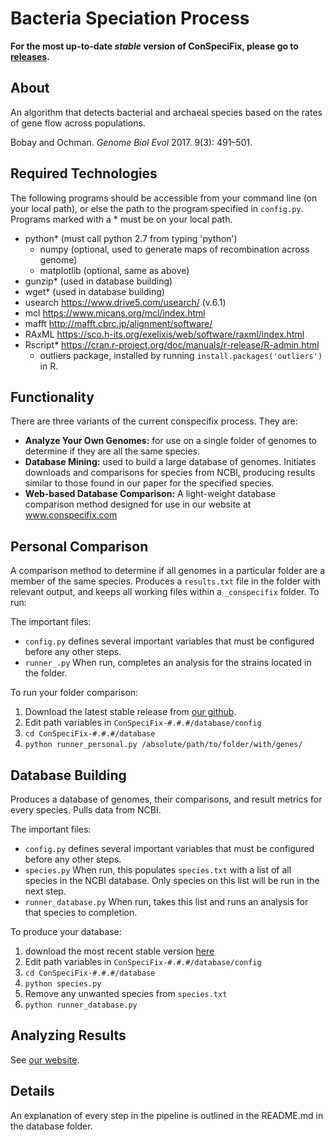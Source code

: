 # Bacteria Speciation Process

**For the most up-to-date _stable_ version of ConSpeciFix, please go to [releases](https://github.com/Bobay-Ochman/ConSpeciFix/releases).**

## About
An algorithm that detects bacterial and archaeal species based on the rates of gene flow across populations.

Bobay and Ochman. *Genome Biol Evol* 2017. 9(3): 491–501.

## Required Technologies

The following programs should be accessible from your command line (on your local path), or else the path to the program specified in `config.py`. Programs marked with a * must be on your local path.

- python* (must call python 2.7 from typing 'python')
	- numpy (optional, used to generate maps of recombination across genome)
	- matplotlib (optional, same as above)
- gunzip* (used in database building)
- wget* (used in database building)
- usearch https://www.drive5.com/usearch/ (v.6.1)
- mcl https://www.micans.org/mcl/index.html
- mafft http://mafft.cbrc.jp/alignment/software/
- RAxML https://sco.h-its.org/exelixis/web/software/raxml/index.html
- Rscript* https://cran.r-project.org/doc/manuals/r-release/R-admin.html
	- outliers package, installed by running `install.packages('outliers')` in R.

## Functionality

There are three variants of the current conspecifix process. They are:

- **Analyze Your Own Genomes:** for use on a single folder of genomes to determine if they are all the same species.
- **Database Mining:** used to build a large database of genomes. Initiates downloads and comparisons for species from NCBI, producing results similar to those found in our paper for the specified species.
- **Web-based Database Comparison:** A light-weight database comparison method designed for use in our website at www.conspecifix.com

## Personal Comparison

A comparison method to determine if all genomes in a particular folder are a member of the same species. Produces a `results.txt` file in the folder with relevant output, and keeps all working files within a `_conspecifix` folder. To run:

The important files:
- `config.py` defines several important variables that must be configured before any other steps.
- `runner_.py` When run, completes an analysis for the strains located in the folder.

To run your folder comparison:

1. Download the latest stable release from [our github](https://github.com/Bobay-Ochman/ConSpeciFix/releases).
2. Edit path variables in `ConSpeciFix-#.#.#/database/config`
3. `cd ConSpeciFix-#.#.#/database`
4. `python runner_personal.py /absolute/path/to/folder/with/genes/`

## Database Building

Produces a database of genomes, their comparisons, and result metrics for every species. Pulls data from NCBI.

The important files:
- `config.py` defines several important variables that must be configured before any other steps.
- `species.py` When run, this populates `species.txt` with a list of all species in the NCBI database. Only species on this list will be run in the next step.
- `runner_database.py` When run, takes this list and runs an analysis for that species to completion.

To produce your database:

1. download the most recent stable version [here](https://github.com/Bobay-Ochman/ConSpeciFix/releases)
2. Edit path variables in `ConSpeciFix-#.#.#/database/config`
3. `cd ConSpeciFix-#.#.#/database`
4. `python species.py`
5. Remove any unwanted species from `species.txt`
6. `python runner_database.py`

## Analyzing Results

See [our website](http://www.conspecifix.com/#!/results).

## Details

An explanation of every step in the pipeline is outlined in the README.md in the database folder.
